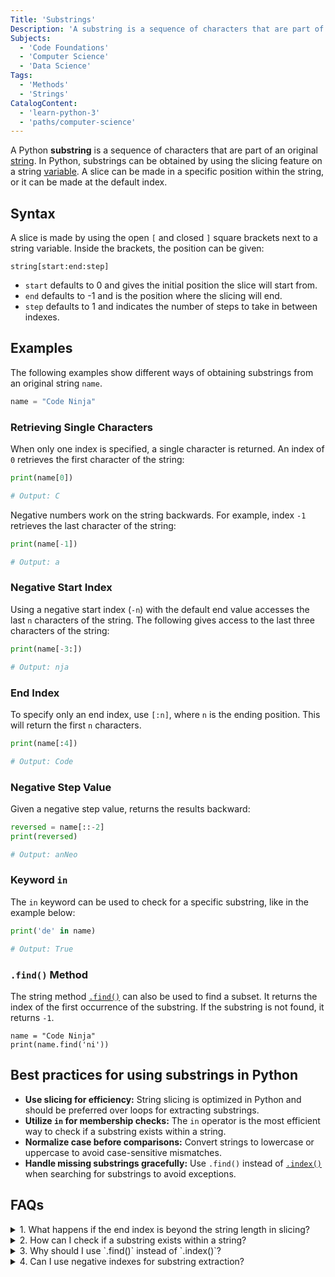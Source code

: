 ```yaml
---
Title: 'Substrings'
Description: 'A substring is a sequence of characters that are part of an original string.'
Subjects:
  - 'Code Foundations'
  - 'Computer Science'
  - 'Data Science'
Tags:
  - 'Methods'
  - 'Strings'
CatalogContent:
  - 'learn-python-3'
  - 'paths/computer-science'
---
```


A Python **substring** is a sequence of characters that are part of an original [string](https://www.codecademy.com/resources/docs/python/strings). In Python, substrings can be obtained by using the slicing feature on a string [variable](https://www.codecademy.com/resources/docs/python/variables). A slice can be made in a specific position within the string, or it can be made at the default index.

## Syntax

A slice is made by using the open `[` and closed `]` square brackets next to a string variable. Inside the brackets, the position can be given:

```pseudo
string[start:end:step]
```

- `start` defaults to 0 and gives the initial position the slice will start from.
- `end` defaults to -1 and is the position where the slicing will end.
- `step` defaults to 1 and indicates the number of steps to take in between indexes.

## Examples

The following examples show different ways of obtaining substrings from an original string `name`.

```py
name = "Code Ninja"
```

### Retrieving Single Characters

When only one index is specified, a single character is returned. An index of `0` retrieves the first character of the string:

```py
print(name[0])

# Output: C
```

Negative numbers work on the string backwards. For example, index `-1` retrieves the last character of the string:

```py
print(name[-1])

# Output: a
```

### Negative Start Index

Using a negative start index (`-n`) with the default end value accesses the last `n` characters of the string. The following gives access to the last three characters of the string:

```py
print(name[-3:])

# Output: nja
```

### End Index

To specify only an end index, use `[:n]`, where `n` is the ending position. This will return the first `n` characters.

```py
print(name[:4])

# Output: Code
```

### Negative Step Value

Given a negative step value, returns the results backward:

```py
reversed = name[::-2]
print(reversed)

# Output: anNeo
```

### Keyword `in`

The `in` keyword can be used to check for a specific substring, like in the example below:

```py
print('de' in name)

# Output: True
```

### `.find()` Method

The string method [`.find()`](https://www.codecademy.com/resources/docs/python/strings/find) can also be used to find a subset. It returns the index of the first occurrence of the substring. If the substring is not found, it returns `-1`.

```codebyte/python
name = "Code Ninja"
print(name.find('ni'))
```

## Best practices for using substrings in Python

- **Use slicing for efficiency:** String slicing is optimized in Python and should be preferred over loops for extracting substrings.
- **Utilize `in` for membership checks:** The `in` operator is the most efficient way to check if a substring exists within a string.
- **Normalize case before comparisons:** Convert strings to lowercase or uppercase to avoid case-sensitive mismatches.
- **Handle missing substrings gracefully:** Use `.find()` instead of [`.index()`](https://www.codecademy.com/resources/docs/python/strings/index) when searching for substrings to avoid exceptions.

## FAQs

<details>
<summary>1. What happens if the end index is beyond the string length in slicing?</summary>
<p>If the end index exceeds the string length, Python does not raise an error. It simply returns the available portion of the string.</p>
</details>

<details>
<summary>2. How can I check if a substring exists within a string?</summary>
<p>You can use the `in` operator or the `.find()` method. The `in` operator returns `True` or `False`, while `.find()` returns the starting index of the substring or `-1` if not found.</p>
</details>

<details>
<summary>3. Why should I use `.find()` instead of `.index()`?</summary>
<p>The `.find()` method returns `-1` if the substring is not found, whereas `.index()` raises an exception. If you don’t want to handle exceptions manually, `.find()` is a safer choice.</p>
</details>

<details>
<summary>4. Can I use negative indexes for substring extraction?</summary>
<p>Yes, Python allows negative indexing, which counts from the end of the string. You can use negative values for both the start and end positions when slicing.</p>
</details>
